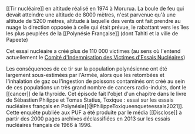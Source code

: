 [[Tir nucléaire]] en altitude réalisé en 1974 à Morurua. La boule de feu qui devait atteindre une altitude de 8000 mètres, n'est parvenue qu'à une altitude de 5200 mètres, altitude à laquelle des vents ont fait prendre au nuage la direction opposée à celle qui était prévue, le rabattant vers les îles les plus peuplées de la [[Polynésie Française]] (dont Tahiti et la ville de Papeete)

Cet essai nucléaire a créé plus de 110 000 victimes (au sens où l'entend actuellement le [Comité d'Indemnisation des Victimes d'Essais Nucléaires](https://www.gouvernement.fr/comite-d-indemnisation-des-victimes-des-essais-nucleaires-civen))

Les conséquences de ce tir sur la population polynésienne ont été largement sous-estimées par l'Armée, alors que les retombées et l'inhalation de gaz ou l'ingestion de poissons contaminés ont créé au sein de ces populations un très grand nombre de cancers radio-induits, dont le [[cancer]] de la thyroide. 
Cet épisode fait l'objet d'un chapitre dans le livre de Sébastien Philippe et Tomas Statius, Toxique : essai sur les essais nucléaires français en Polynésie[[@PhilippeToxiqueenqueteessais2021]]. Cette enquête publiée aux PUF a été produite par le média [[Disclose]] à partir des 2000 pages archives déclassifiées en 2013 sur les essais nucléaires français de 1966 à 1996.


